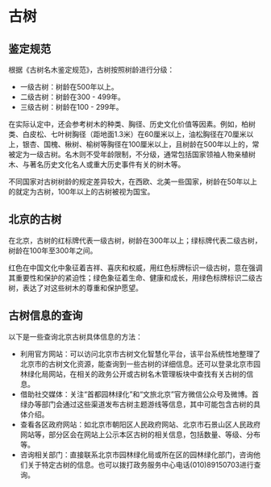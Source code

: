 # 古树

## 鉴定规范

根据《古树名木鉴定规范》，古树按照树龄进行分级：
 
- 一级古树：树龄在500年以上。
- 二级古树：树龄在300 - 499年。
- 三级古树：树龄在100 - 299年。
 
在实际认定中，还会参考树木的种类、胸径、历史文化价值等因素。例如，柏树类、白皮松、七叶树胸径（距地面1.3米）在60厘米以上，油松胸径在70厘米以上，银杏、国槐、楸树、榆树等胸径在100厘米以上，且树龄在500年以上的，常被定为一级古树。名木则不受年龄限制，不分级，通常包括国家领袖人物亲植树木、与著名历史文化名人或重大历史事件有关的树木等。
 
不同国家对古树树龄的规定差异较大，在西欧、北美一些国家，树龄在50年以上的就定为古树，100年以上的古树被视为国宝。

## 北京的古树

在北京，古树的红标牌代表一级古树，树龄在300年以上；绿标牌代表二级古树，树龄在100年至300年之间。
 
红色在中国文化中象征着吉祥、喜庆和权威，用红色标牌标识一级古树，意在强调其重要性和保护的紧迫性；绿色象征着生命、健康和成长，用绿色标牌标识二级古树，表达了对这些树木的尊重和保护愿望。

## 古树信息的查询

以下是一些查询北京古树具体信息的方法：
 
- 利用官方网站：可以访问北京市古树文化智慧化平台，该平台系统性地整理了北京市的古树文化资源，能查询到一些古树的详细信息。还可以登录北京市园林绿化局网站，在相关的政务公开或古树名木管理板块中查找有关古树的信息。
- 借助社交媒体：关注“首都园林绿化”和“文旅北京”官方微信公众号及微博。首绿办等部门会通过这些渠道发布古树主题游线等信息，其中可能包含古树的具体介绍。
- 查看各区政府网站：如北京市朝阳区人民政府网站、北京市石景山区人民政府网站等，部分区会在网站上公示本区古树的相关信息，包括数量、等级、分布等。
- 咨询相关部门：直接联系北京市园林绿化局或所在区的园林绿化部门，咨询他们关于特定古树的信息。也可以拨打政务服务中心电话(010)89150703进行查询。
